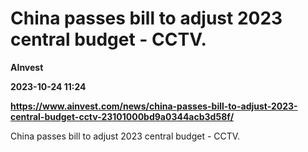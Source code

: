# China passes bill to adjust 2023 central budget - CCTV.
**AInvest**

**2023-10-24 11:24**

**https://www.ainvest.com/news/china-passes-bill-to-adjust-2023-central-budget-cctv-23101000bd9a0344acb3d58f/**

China passes bill to adjust 2023 central budget - CCTV.